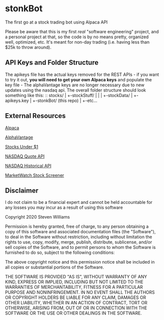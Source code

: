 # stonkBot
The first go at a stock trading bot using Alpaca API

Please be aware that this is my first _real_ "software engineering" project, and a personal project at that, so the code is by no means pretty, organized well, optimized, etc. It's meant for non-day trading (i.e. having less than $25k to throw around).


## API Keys and Folder Structure
The apikeys file has the actual keys removed for the REST APIs - if you want to try it out, **you will need to get your own Alpaca keys** and populate the key file - The alphaVantage keys are no longer necessary due to new updates using the nasdaq api.
The overall folder structure should look something like this:
::
    stocks/
    |
    +-stockStuff/
    | |
    | +-stockData/
    | +-apikeys.key
    |
    +-stonkBot/ (this repo)
      |
      +-etc...


## External Resources
[Alpaca](https://alpaca.markets/)

[AlphaVantage](https://alphavantage.com/)

[Stocks Under $1](https://stocksunder1.org/)

[NASDAQ Quote API](https://api.nasdaq.com/api/quote/MSFT/info?assetclass=stocks)

[NASDAQ Historical API](https://www.nasdaq.com/api/v1/historical/MSFT/stocks/2019-04-20/2020-04-20/)

[MarketWatch Stock Screener](https://www.marketwatch.com/tools/stockresearch/screener/)


## Disclaimer
I do not claim to be a financial expert and cannot be held accountable for any losses you may incur as a result of using this software

Copyright 2020 Steven Williams

Permission is hereby granted, free of charge, to any person obtaining a copy of this software and associated documentation files (the "Software"), to deal in the Software without restriction, including without limitation the rights to use, copy, modify, merge, publish, distribute, sublicense, and/or sell copies of the Software, and to permit persons to whom the Software is furnished to do so, subject to the following conditions:

The above copyright notice and this permission notice shall be included in all copies or substantial portions of the Software.

THE SOFTWARE IS PROVIDED "AS IS", WITHOUT WARRANTY OF ANY KIND, EXPRESS OR IMPLIED, INCLUDING BUT NOT LIMITED TO THE WARRANTIES OF MERCHANTABILITY, FITNESS FOR A PARTICULAR PURPOSE AND NONINFRINGEMENT. IN NO EVENT SHALL THE AUTHORS OR COPYRIGHT HOLDERS BE LIABLE FOR ANY CLAIM, DAMAGES OR OTHER LIABILITY, WHETHER IN AN ACTION OF CONTRACT, TORT OR OTHERWISE, ARISING FROM, OUT OF OR IN CONNECTION WITH THE SOFTWARE OR THE USE OR OTHER DEALINGS IN THE SOFTWARE.

